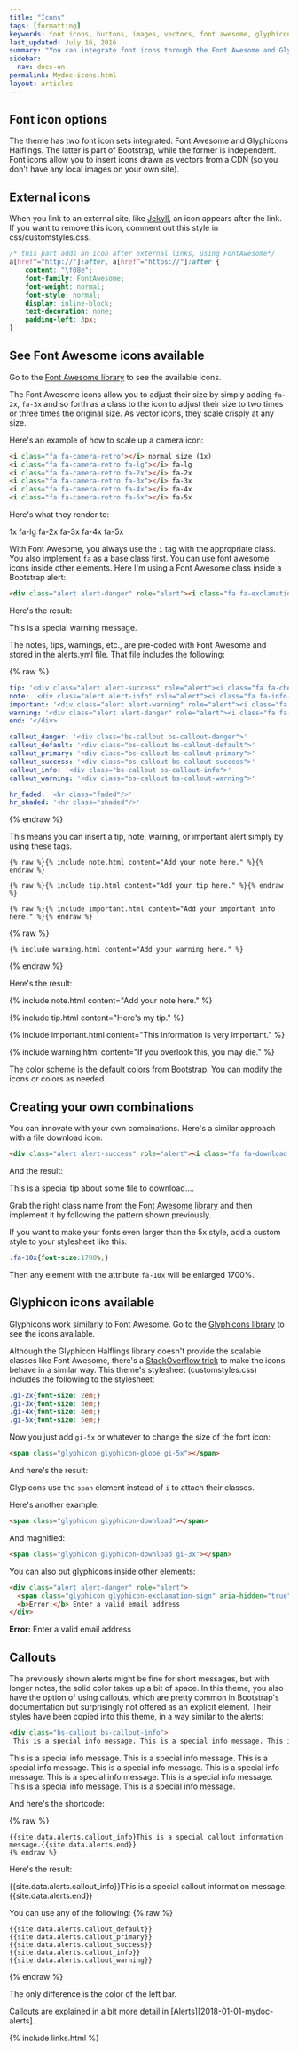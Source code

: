 ```yaml
---
title: "Icons"
tags: [formatting]
keywords: font icons, buttons, images, vectors, font awesome, glyphicons
last_updated: July 16, 2016
summary: "You can integrate font icons through the Font Awesome and Glyphical Halflings libraries. These libraries allow you to embed icons through their libraries delivered as a link reference. You don't need any image libraries downloaded in your project."
sidebar: 
  nav: docs-en
permalink: Mydoc-icons.html
layout: articles
---
```


## Font icon options
The theme has two font icon sets integrated: Font Awesome and Glyphicons Halflings. The latter is part of Bootstrap, while the former is independent. Font icons allow you to insert icons drawn as vectors from a CDN (so you don't have any local images on your own site).

## External icons

When you link to an external site, like [Jekyll](http://jekyllrb.com), an icon appears after the link. If you want to remove this icon, comment out this style in css/customstyles.css.

```css
/* this part adds an icon after external links, using FontAwesome*/
a[href^="http://"]:after, a[href^="https://"]:after {
    content: "\f08e";
    font-family: FontAwesome;
    font-weight: normal;
    font-style: normal;
    display: inline-block;
    text-decoration: none;
    padding-left: 3px;
}
```

## See Font Awesome icons available

Go to the [Font Awesome library](http://fortawesome.github.io/Font-Awesome/icons/) to see the available icons.

The Font Awesome icons allow you to adjust their size by simply adding `fa-2x`, `fa-3x` and so forth as a class to the icon to adjust their size to two times or three times the original size. As vector icons, they scale crisply at any size.

Here's an example of how to scale up a camera icon:

```html
<i class="fa fa-camera-retro"></i> normal size (1x)
<i class="fa fa-camera-retro fa-lg"></i> fa-lg
<i class="fa fa-camera-retro fa-2x"></i> fa-2x
<i class="fa fa-camera-retro fa-3x"></i> fa-3x
<i class="fa fa-camera-retro fa-4x"></i> fa-4x
<i class="fa fa-camera-retro fa-5x"></i> fa-5x
```

Here's what they render to:

<i class="fa fa-camera-retro"></i> 1x
<i class="fa fa-camera-retro fa-lg"></i> fa-lg
<i class="fa fa-camera-retro fa-2x"></i> fa-2x
<i class="fa fa-camera-retro fa-3x"></i> fa-3x
<i class="fa fa-camera-retro fa-4x"></i> fa-4x
<i class="fa fa-camera-retro fa-5x"></i> fa-5x

With Font Awesome, you always use the `i` tag with the appropriate class. You also implement `fa` as a base class first. You can use font awesome icons inside other elements. Here I'm using a Font Awesome class inside a Bootstrap alert:

```html
<div class="alert alert-danger" role="alert"><i class="fa fa-exclamation-circle"></i> <b>Warning: </b>This is a special warning message.
```

Here's the result:

<div class="alert alert-danger" role="alert"><i class="fa fa-exclamation-circle fa-lg"></i> This is a special warning message.</div>

The notes, tips, warnings, etc., are pre-coded with Font Awesome and stored in the alerts.yml file. That file includes the following:

{% raw %}
```yaml
tip: '<div class="alert alert-success" role="alert"><i class="fa fa-check-square-o"></i> <b>Tip: </b>'
note: '<div class="alert alert-info" role="alert"><i class="fa fa-info-circle"></i> <b>Note: </b>'
important: '<div class="alert alert-warning" role="alert"><i class="fa fa-warning"></i> <b>Important: </b>'
warning: '<div class="alert alert-danger" role="alert"><i class="fa fa-exclamation-circle"></i> <b>Warning: </b>'
end: '</div>'

callout_danger: '<div class="bs-callout bs-callout-danger">'
callout_default: '<div class="bs-callout bs-callout-default">'
callout_primary: '<div class="bs-callout bs-callout-primary">'
callout_success: '<div class="bs-callout bs-callout-success">'
callout_info: '<div class="bs-callout bs-callout-info">'
callout_warning: '<div class="bs-callout bs-callout-warning">'

hr_faded: '<hr class="faded"/>'
hr_shaded: '<hr class="shaded"/>'
```
{% endraw %}

This means you can insert a tip, note, warning, or important alert simply by using these tags.


```liquid
{% raw %}{% include note.html content="Add your note here." %}{% endraw %}
```


```liquid
{% raw %}{% include tip.html content="Add your tip here." %}{% endraw %}
```


```liquid
{% raw %}{% include important.html content="Add your important info here." %}{% endraw %}
```


{% raw %}
```liquid
{% include warning.html content="Add your warning here." %}
```
{% endraw %}

Here's the result:

{% include note.html content="Add your note here." %}

{% include tip.html content="Here's my tip." %}

{% include important.html content="This information is very important." %}

{% include warning.html content="If you overlook this, you may die." %}

The color scheme is the default colors from Bootstrap. You can modify the icons or colors as needed.

## Creating your own combinations

You can innovate with your own combinations. Here's a similar approach with a file download icon:

```html
<div class="alert alert-success" role="alert"><i class="fa fa-download fa-lg"></i> This is a special tip about some file to download....</div>
```

And the result:

<div class="alert alert-success" role="alert"><i class="fa fa-download fa-lg"></i> This is a special tip about some file to download....</div>


Grab the right class name from the [Font Awesome library](http://fortawesome.github.io/Font-Awesome/icons/) and then implement it by following the pattern shown previously.

If you want to make your fonts even larger than the 5x style, add a custom style to your stylesheet like this:

```css
.fa-10x{font-size:1700%;}
```

Then any element with the attribute `fa-10x` will be enlarged 1700%.

## Glyphicon icons available

Glyphicons work similarly to Font Awesome. Go to the [Glyphicons library](http://getbootstrap.com/components/#glyphicons) to see the icons available.

Although the Glyphicon Halflings library doesn't provide the scalable classes like Font Awesome, there's a [StackOverflow trick](http://stackoverflow.com/questions/24960201/how-do-i-make-glyphicons-bigger-change-size)  to make the icons behave in a similar way. This theme's stylesheet (customstyles.css) includes the following to the stylesheet:

```css
.gi-2x{font-size: 2em;}
.gi-3x{font-size: 3em;}
.gi-4x{font-size: 4em;}
.gi-5x{font-size: 5em;}
```

Now you just add `gi-5x` or whatever to change the size of the font icon:

```html
<span class="glyphicon glyphicon-globe gi-5x"></span>
```

And here's the result:

<span class="glyphicon glyphicon-globe gi-5x"></span>

Glypicons use the `span` element instead of `i` to attach their classes.

Here's another example:

```html
<span class="glyphicon glyphicon-download"></span>
```

<span class="glyphicon glyphicon-download"></span>

And magnified:

```html
<span class="glyphicon glyphicon-download gi-3x"></span>
```

<span class="glyphicon glyphicon-download gi-3x"></span>

You can also put glyphicons inside other elements:

```html
<div class="alert alert-danger" role="alert">
  <span class="glyphicon glyphicon-exclamation-sign" aria-hidden="true"></span>
  <b>Error:</b> Enter a valid email address
</div>
```

<div class="alert alert-danger" role="alert">
  <span class="glyphicon glyphicon-exclamation-sign" aria-hidden="true"></span>
  <b>Error:</b> Enter a valid email address
</div>

## Callouts

The previously shown alerts might be fine for short messages, but with longer notes, the solid color takes up a bit of space. In this theme, you also have the option of using callouts, which are pretty common in Bootstrap's documentation but surprisingly not offered as an explicit element. Their styles have been copied into this theme, in a way similar to the alerts:

```html
<div class="bs-callout bs-callout-info">
 This is a special info message. This is a special info message. This is a special info message. This is a special info message. This is a special info message. This is a special info message. This is a special info message. This is a special info message. This is a special info message. </div>
```

<div class="alert alert-info" role="alert"><span class="glyphicon glyphicon-question-sign"></span> This is a special info message. This is a special info message. This is a special info message. This is a special info message. This is a special info message. This is a special info message. This is a special info message. This is a special info message. This is a special info message. </div>

And here's the shortcode:

{% raw %}
```
{{site.data.alerts.callout_info}This is a special callout information message.{{site.data.alerts.end}}
{% endraw %}
```

Here's the result:

{{site.data.alerts.callout_info}}This is a special callout information message.{{site.data.alerts.end}}

You can use any of the following:
{% raw %}
```
{{site.data.alerts.callout_default}}
{{site.data.alerts.callout_primary}}
{{site.data.alerts.callout_success}}
{{site.data.alerts.callout_info}}
{{site.data.alerts.callout_warning}}
```
{% endraw %}

The only difference is the color of the left bar.

Callouts are explained in a bit more detail in [Alerts][2018-01-01-mydoc-alerts].

{% include links.html %}
